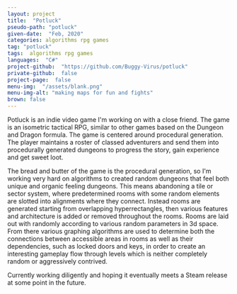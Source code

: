 ```yaml
---
layout: project
title:  "Potluck"
pseudo-path: "potluck"
given-date:  "Feb, 2020"
categories: algorithms rpg games
tag: "potluck"
tags:  algorithms rpg games
languages:  "C#"
project-github:  "https://github.com/Buggy-Virus/potluck"
private-github:  false
project-page:  false
menu-img:  "/assets/blank.png"
menu-img-alt: "making maps for fun and fights"
brown: false
---
```

Potluck is an indie video game I'm working on with a close friend. The game is an isometric tactical RPG, similar to other games based on the Dungeon and Dragon formula. The game is centered around procedural generation. The player maintains a roster of classed adventurers and send them into procedurally generated dungeons to progress the story, gain experience and get sweet loot.

The bread and butter of the game is the procedural generation, so I'm working very hard on algorithms to created random dungeons that feel both unique and organic feeling dungeons. This means abandoning a tile or sector system, where predetermined rooms with some random elements are slotted into alignments where they connect. Instead rooms are generated starting from overlapping hyperrectangles, then various features and architecture is added or removed throughout the rooms. Rooms are laid out with randomly according to various random parameters in 3d space. From there various graphing algorithms are used to determine both the connections between accessible areas in rooms as well as their dependencies, such as locked doors and keys, in order to create an interesting gameplay flow through levels which is neither completely random or aggressively contrived.

Currently working diligently and hoping it eventually meets a Steam release at some point in the future.
